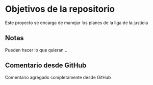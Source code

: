 # Objetivos de la repositorio

Este proyecto se encarga de manejar los planes de la liga de la justicia


## Notas
Pueden hacer lo que quieran...

## Comentario desde GitHub
Comentario agregado completamente desde GitHub
